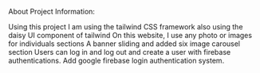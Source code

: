 About Project Information:

Using this project I am using the tailwind CSS framework also using the daisy UI component of tailwind
On this website, I use any photo or images for individuals sections
A banner sliding and added six image carousel section
Users can log in and log out and create a user with firebase authentications.
Add google firebase login authentication system.
